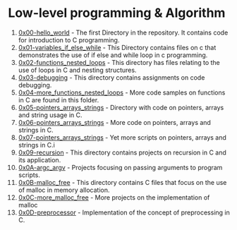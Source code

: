 # Low-level programming & Algorithm
1. [0x00-hello_world](0x00-hello_world) - The first Directory in the repository. It contains code for introduction to C programming.
2. [0x01-variables_if_else_while](0x01-variables_if_else_while) - This Directory contains files on c that demonstrates the use of if else and while loop in c programming.
3. [0x02-functions_nested_loops](0x02-functions_nested_loops) - This directory has files relating to the use of loops in C and nesting structures.
4. [0x03-debugging](0x03-debugging) - This directory contains assignments on code debugging.
5. [0x04-more_functions_nested_loops](0x04-more_functions_nested_loops) - More code samples on functions in C are found in this folder.
6. [0x05-pointers_arrays_strings](0x05-pointers_arrays_strings) - Directory with code on pointers, arrays and string usage in C.
7. [0x06-pointers_arrays_strings](0x06-pointers_arrays_strings) - More code on pointers, arrays and strings in C.
8. [0x07-pointers_arrays_strings](0x07-pointers_arrays_strings) - Yet more scripts on pointers, arrays and strings in C.i
9. [0x09-recursion](0x09-recursion) - This directory contains projects on recursion in C and its application.
10. [0x0A-argc_argv](0x0A-argc_argv) - Projects focusing on passing arguments to program scripts.
11. [0x0B-malloc_free](0x0B-malloc_free) - This directory contains C files that focus on the use of malloc in memory allocation.
12. [0x0C-more_malloc_free](0x0C-more_malloc_free) - More projects on the implementation of malloc
13. [0x0D-preprocessor](0x0D-preprocessor) - Implementation of the concept of preprocessing in C.
